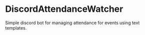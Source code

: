 # DiscordAttendanceWatcher

Simple discord bot for managing attendance for events using text templates.
